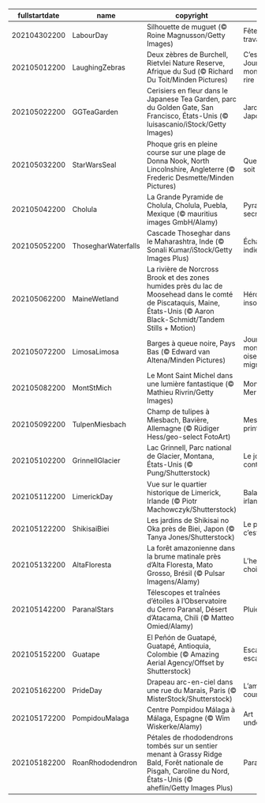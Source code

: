 |fullstartdate|name|copyright|title|image|
|--|--|--|--|--|
202104302200|LabourDay|Silhouette de muguet  (© Roine Magnusson/Getty Images)|Fête des travailleurs....|![](/fr-FR/2021/05/202104302200LabourDay.jpg)|
202105012200|LaughingZebras|Deux zèbres de Burchell, Rietvlei Nature Reserve, Afrique du Sud (© Richard Du Toit/Minden Pictures)|C’est la Journée mondiale du rire|![](/fr-FR/2021/05/202105012200LaughingZebras.jpg)|
202105022200|GGTeaGarden|Cerisiers en fleur dans le Japanese Tea Garden, parc du  Golden Gate, San Francisco, États-Unis (© luisascanio/iStock/Getty Images)|Jardin Japonais|![](/fr-FR/2021/05/202105022200GGTeaGarden.jpg)|
202105032200|StarWarsSeal|Phoque gris en pleine course sur une plage de Donna Nook, North Lincolnshire, Angleterre (© Frederic Desmette/Minden Pictures)|Que la force soit avec vous|![](/fr-FR/2021/05/202105032200StarWarsSeal.jpg)|
202105042200|Cholula|La Grande Pyramide de Cholula, Cholula, Puebla, Mexique (© mauritius images GmbH/Alamy)|Pyramide secrète|![](/fr-FR/2021/05/202105042200Cholula.jpg)|
202105052200|ThosegharWaterfalls|Cascade Thoseghar dans le Maharashtra, Inde (© Sonali Kumar/iStock/Getty Images Plus)|Échappée indienne|![](/fr-FR/2021/05/202105052200ThosegharWaterfalls.jpg)|
202105062200|MaineWetland|La rivière de Norcross Brook et des zones humides près du lac de Moosehead dans le comté de Piscataquis, Maine, États-Unis (© Aaron Black-Schmidt/Tandem Stills + Motion)|Héroïnes insoupçonnées|![](/fr-FR/2021/05/202105062200MaineWetland.jpg)|
202105072200|LimosaLimosa|Barges à queue noire, Pays Bas  (© Edward van Altena/Minden Pictures)|Journée mondiale des oiseaux migrateurs|![](/fr-FR/2021/05/202105072200LimosaLimosa.jpg)|
202105082200|MontStMich|Le Mont Saint Michel dans une lumière fantastique (© Mathieu Rivrin/Getty Images)|Mont des Merveilles|![](/fr-FR/2021/05/202105082200MontStMich.jpg)|
202105092200|TulpenMiesbach|Champ de tulipes à  Miesbach, Bavière, Allemagne (© Rüdiger Hess/geo-select FotoArt)|Messagers du printemps|![](/fr-FR/2021/05/202105092200TulpenMiesbach.jpg)|
202105102200|GrinnellGlacier|Lac Grinnell, Parc national de Glacier, Montana, États-Unis (© Pung/Shutterstock)|Le joyau du continent|![](/fr-FR/2021/05/202105102200GrinnellGlacier.jpg)|
202105112200|LimerickDay|Vue sur le quartier historique de Limerick, Irlande (© Piotr Machowczyk/Shutterstock)|Balade irlandaise|![](/fr-FR/2021/05/202105112200LimerickDay.jpg)|
202105122200|ShikisaiBiei|Les jardins de Shikisai no Oka près de Biei, Japon (© Tanya Jones/Shutterstock)|Le printemps, c’est ici|![](/fr-FR/2021/05/202105122200ShikisaiBiei.jpg)|
202105132200|AltaFloresta|La forêt amazonienne dans la brume matinale près d’Alta Floresta, Mato Grosso, Brésil (© Pulsar Imagens/Alamy)|L’heure des choix|![](/fr-FR/2021/05/202105132200AltaFloresta.jpg)|
202105142200|ParanalStars|Télescopes et traînées d’étoiles à l’Observatoire du Cerro Paranal, Désert d’Atacama, Chili (© Matteo Omied/Alamy)|Pluie d’étoiles|![](/fr-FR/2021/05/202105142200ParanalStars.jpg)|
202105152200|Guatape|El Peñón de Guatapé, Guatapé, Antioquia, Colombie (© Amazing Aerial Agency/Offset by Shutterstock)|Escalade en escalier|![](/fr-FR/2021/05/202105152200Guatape.jpg)|
202105162200|PrideDay|Drapeau arc-en-ciel dans une rue du Marais, Paris (© MisterStock/Shutterstock)|L’amour tout court|![](/fr-FR/2021/05/202105162200PrideDay.jpg)|
202105172200|PompidouMalaga|Centre Pompidou Málaga à Málaga, Espagne (© Wim Wiskerke/Alamy)|Art underground|![](/fr-FR/2021/05/202105172200PompidouMalaga.jpg)|
202105182200|RoanRhododendron|Pétales de rhododendrons tombés sur un sentier menant à Grassy Ridge Bald, Forêt nationale de Pisgah, Caroline du Nord, États-Unis (© aheflin/Getty Images Plus)|Paradis fleuri|![](/fr-FR/2021/05/202105182200RoanRhododendron.jpg)|
